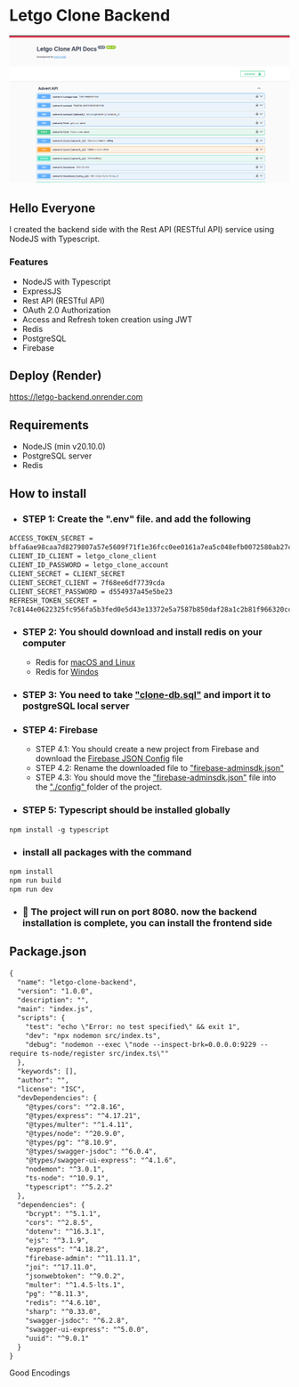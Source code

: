 # Letgo Clone Backend

![screenshot](https://raw.githubusercontent.com/letgo-clone/letgo-clone-backend/main/public/api-docs.png)

## Hello Everyone
I created the backend side with the Rest API (RESTful API) service using NodeJS with Typescript.

### Features
* NodeJS with Typescript 
* ExpressJS
* Rest API (RESTful API)
* OAuth 2.0 Authorization
* Access and Refresh token creation using JWT
* Redis
* PostgreSQL
* Firebase

## Deploy (Render)
https://letgo-backend.onrender.com

## Requirements
* NodeJS (min v20.10.0)
* PostgreSQL server
* Redis

## How to install

* ### STEP 1: Create the ".env" file. and add the following
  
```
ACCESS_TOKEN_SECRET = bffa6ae98caa7d8279807a57e5609f71f1e36fcc0ee0161a7ea5c048efb0072580ab27c906da5b645f43f08a017eb3cb8fc9c9539528cfab491251fcc4cb875c
CLIENT_ID_CLIENT = letgo_clone_client
CLIENT_ID_PASSWORD = letgo_clone_account
CLIENT_SECRET = CLIENT_SECRET
CLIENT_SECRET_CLIENT = 7f68ee6df7739cda
CLIENT_SECRET_PASSWORD = d554937a45e5be23
REFRESH_TOKEN_SECRET = 7c8144e0622325fc956fa5b3fed0e5d43e13372e5a7587b850daf28a1c2b81f966320cc19e01931cf16af7f2ea9137c5e444bda21f27af3d7cd60398862580ef
```  

* ### STEP 2: You should download and install redis on your computer

    * Redis for [macOS and Linux](https://redis.io/download/)  
    * Redis for [Windos](https://www.youtube.com/watch?v=4ePdm4AyL0s)  

* ### STEP 3: You need to take  <u>"clone-db.sql"</u> and import it to postgreSQL local server

* ### STEP 4: Firebase
    - STEP 4.1: You should create a new project from Firebase and download the <u>Firebase JSON Config</u> file
    - STEP 4.2: Rename the downloaded file to <u>"firebase-adminsdk.json"</u>
    - STEP 4.3: You should move the <u>"firebase-adminsdk.json"</u> file into the <u> "./config" </u> folder of the project.


* ### STEP 5: Typescript should be installed globally
```
npm install -g typescript
```

* ### install all packages with the command
```
npm install
npm run build
npm run dev
```

* ### 🎉 The project will run on port 8080. now the backend installation is complete, you can install the frontend side

## Package.json

```
{
  "name": "letgo-clone-backend",
  "version": "1.0.0",
  "description": "",
  "main": "index.js",
  "scripts": {
    "test": "echo \"Error: no test specified\" && exit 1",
    "dev": "npx nodemon src/index.ts",
    "debug": "nodemon --exec \"node --inspect-brk=0.0.0.0:9229 --require ts-node/register src/index.ts\""
  },
  "keywords": [],
  "author": "",
  "license": "ISC",
  "devDependencies": {
    "@types/cors": "^2.8.16",
    "@types/express": "^4.17.21",
    "@types/multer": "^1.4.11",
    "@types/node": "^20.9.0",
    "@types/pg": "^8.10.9",
    "@types/swagger-jsdoc": "^6.0.4",
    "@types/swagger-ui-express": "^4.1.6",
    "nodemon": "^3.0.1",
    "ts-node": "^10.9.1",
    "typescript": "^5.2.2"
  },
  "dependencies": {
    "bcrypt": "^5.1.1",
    "cors": "^2.8.5",
    "dotenv": "^16.3.1",
    "ejs": "^3.1.9",
    "express": "^4.18.2",
    "firebase-admin": "^11.11.1",
    "joi": "^17.11.0",
    "jsonwebtoken": "^9.0.2",
    "multer": "^1.4.5-lts.1",
    "pg": "^8.11.3",
    "redis": "^4.6.10",
    "sharp": "^0.33.0",
    "swagger-jsdoc": "^6.2.8",
    "swagger-ui-express": "^5.0.0",
    "uuid": "^9.0.1"
  }
}
```


Good Encodings





